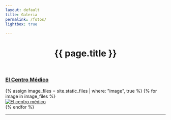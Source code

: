 ```yaml
---
layout: default
title: Galeria
permalink: /fotos/
lightbox: true

---
```


<header  id="page-header" class="carta-header anm-moveFromTop">
	<div>
		<h1 class="anm-moveFromBottomFade delay-100">{{ page.title }}</h1>
	</div>
</header>
<main id="page-main" role="main">
	<div id="layout" class="listed">
    	<h3 class="anm-moveFromLeftFade delay-2000"><u>El Centro Médico</u></h3>
		<section class="anm-fadeIn delay-2000">					
	{% assign image_files = site.static_files | where: "image", true %}
	{% for image in image_files %}
	<article>
    	<a href="{{ site.baseurl }}/assets/bio/{{ image.name }}" data-lightbox="roadtrip"><img class="imagens" src="{{ site.baseurl }}/assets/bio	/{{ image.name }}" alt="El centro médico"></a>
	</article>
	{% endfor %}
		</section>
	<hr>
	</div><!-- /#Layout -->
</main>
